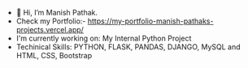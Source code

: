 - 👋 Hi, I’m Manish Pathak.
- Check my Portfolio:- https://my-portfolio-manish-pathaks-projects.vercel.app/
- I'm currently working on:
  My Internal Python Project
- Techinical Skills:
  PYTHON, FLASK, PANDAS, DJANGO, MySQL and HTML, CSS, Bootstrap

